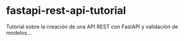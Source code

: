 # fastapi-rest-api-tutorial
Tutorial sobre la creación de una API REST con FastAPI y validación de modelos... 
